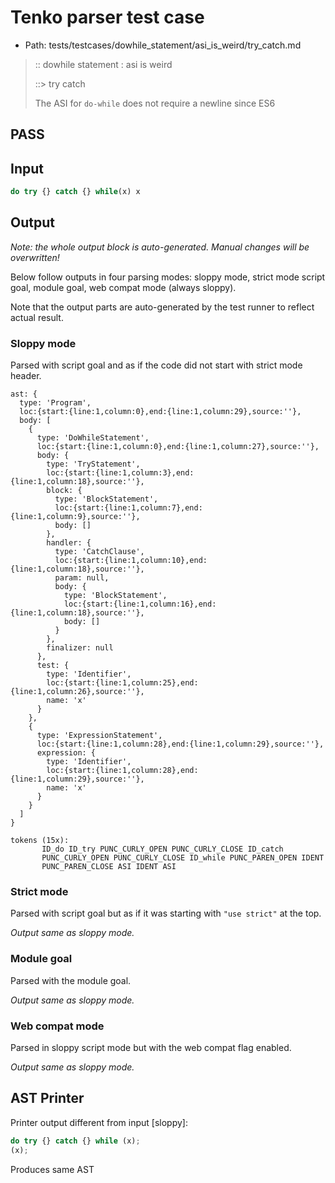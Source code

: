 # Tenko parser test case

- Path: tests/testcases/dowhile_statement/asi_is_weird/try_catch.md

> :: dowhile statement : asi is weird
>
> ::> try catch
>
> The ASI for `do-while` does not require a newline since ES6

## PASS

## Input

`````js
do try {} catch {} while(x) x
`````

## Output

_Note: the whole output block is auto-generated. Manual changes will be overwritten!_

Below follow outputs in four parsing modes: sloppy mode, strict mode script goal, module goal, web compat mode (always sloppy).

Note that the output parts are auto-generated by the test runner to reflect actual result.

### Sloppy mode

Parsed with script goal and as if the code did not start with strict mode header.

`````
ast: {
  type: 'Program',
  loc:{start:{line:1,column:0},end:{line:1,column:29},source:''},
  body: [
    {
      type: 'DoWhileStatement',
      loc:{start:{line:1,column:0},end:{line:1,column:27},source:''},
      body: {
        type: 'TryStatement',
        loc:{start:{line:1,column:3},end:{line:1,column:18},source:''},
        block: {
          type: 'BlockStatement',
          loc:{start:{line:1,column:7},end:{line:1,column:9},source:''},
          body: []
        },
        handler: {
          type: 'CatchClause',
          loc:{start:{line:1,column:10},end:{line:1,column:18},source:''},
          param: null,
          body: {
            type: 'BlockStatement',
            loc:{start:{line:1,column:16},end:{line:1,column:18},source:''},
            body: []
          }
        },
        finalizer: null
      },
      test: {
        type: 'Identifier',
        loc:{start:{line:1,column:25},end:{line:1,column:26},source:''},
        name: 'x'
      }
    },
    {
      type: 'ExpressionStatement',
      loc:{start:{line:1,column:28},end:{line:1,column:29},source:''},
      expression: {
        type: 'Identifier',
        loc:{start:{line:1,column:28},end:{line:1,column:29},source:''},
        name: 'x'
      }
    }
  ]
}

tokens (15x):
       ID_do ID_try PUNC_CURLY_OPEN PUNC_CURLY_CLOSE ID_catch
       PUNC_CURLY_OPEN PUNC_CURLY_CLOSE ID_while PUNC_PAREN_OPEN IDENT
       PUNC_PAREN_CLOSE ASI IDENT ASI
`````

### Strict mode

Parsed with script goal but as if it was starting with `"use strict"` at the top.

_Output same as sloppy mode._

### Module goal

Parsed with the module goal.

_Output same as sloppy mode._

### Web compat mode

Parsed in sloppy script mode but with the web compat flag enabled.

_Output same as sloppy mode._

## AST Printer

Printer output different from input [sloppy]:

````js
do try {} catch {} while (x);
(x);
````

Produces same AST
